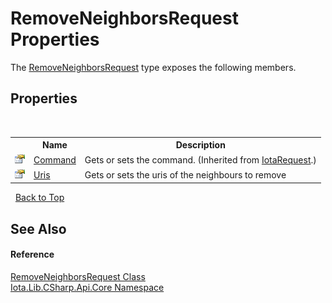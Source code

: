 # RemoveNeighborsRequest Properties
 

The <a href="T_Iota_Lib_CSharp_Api_Core_RemoveNeighborsRequest">RemoveNeighborsRequest</a> type exposes the following members.


## Properties
&nbsp;<table><tr><th></th><th>Name</th><th>Description</th></tr><tr><td>![Public property](media/pubproperty.gif "Public property")</td><td><a href="P_Iota_Lib_CSharp_Api_Core_IotaRequest_Command">Command</a></td><td>
Gets or sets the command.
 (Inherited from <a href="T_Iota_Lib_CSharp_Api_Core_IotaRequest">IotaRequest</a>.)</td></tr><tr><td>![Public property](media/pubproperty.gif "Public property")</td><td><a href="P_Iota_Lib_CSharp_Api_Core_RemoveNeighborsRequest_Uris">Uris</a></td><td>
Gets or sets the uris of the neighbours to remove</td></tr></table>&nbsp;
<a href="#removeneighborsrequest-properties">Back to Top</a>

## See Also


#### Reference
<a href="T_Iota_Lib_CSharp_Api_Core_RemoveNeighborsRequest">RemoveNeighborsRequest Class</a><br /><a href="N_Iota_Lib_CSharp_Api_Core">Iota.Lib.CSharp.Api.Core Namespace</a><br />
